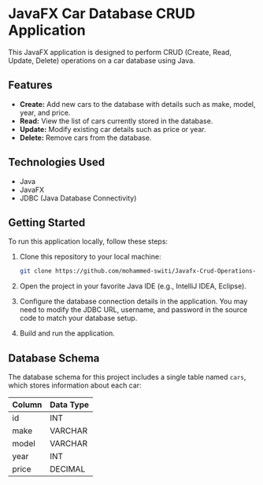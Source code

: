 

# JavaFX Car Database CRUD Application

This JavaFX application is designed to perform CRUD (Create, Read, Update, Delete) operations on a car database using Java.

## Features

- **Create:** Add new cars to the database with details such as make, model, year, and price.
- **Read:** View the list of cars currently stored in the database.
- **Update:** Modify existing car details such as price or year.
- **Delete:** Remove cars from the database.

## Technologies Used

- Java
- JavaFX
- JDBC (Java Database Connectivity)

## Getting Started

To run this application locally, follow these steps:

1. Clone this repository to your local machine:

   ```bash
   git clone https://github.com/mohammed-switi/Javafx-Crud-Operations-On-Database.git
   ```

2. Open the project in your favorite Java IDE (e.g., IntelliJ IDEA, Eclipse).

3. Configure the database connection details in the application. You may need to modify the JDBC URL, username, and password in the source code to match your database setup.

4. Build and run the application.

## Database Schema

The database schema for this project includes a single table named `cars`, which stores information about each car:

| Column    | Data Type |
| --------- | --------- |
| id        | INT       |
| make      | VARCHAR   |
| model     | VARCHAR   |
| year      | INT       |
| price     | DECIMAL   |


